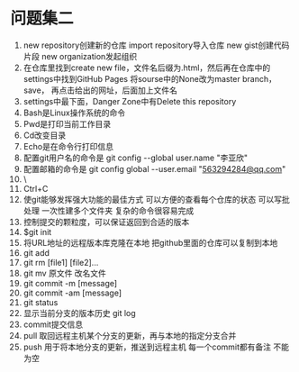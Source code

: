 # 问题集二
1. new repository创建新的仓库
import repository导入仓库
new gist创建代码片段
new organization发起组织
2. 在仓库里找到create new file，文件名后缀为.html，然后再在仓库中的
settings中找到GitHub Pages 将sourse中的None改为master branch，save，
再点击给出的网址，后面加上文件名
3. settings中最下面，Danger Zone中有Delete this repository
4. Bash是Linux操作系统的命令
5. Pwd是打印当前工作目录
6. Cd改变目录
7. Echo是在命令行打印信息
8. 配置git用户名的命令是 git config --global user.name "李亚欣"
9. 配置邮箱的命令是 git config global --user.email "563294284@qq.com"
10. \
11. Ctrl+C
12. 使git能够发挥强大功能的最佳方式
可以方便的查看每个仓库的状态
可以写批处理 一次性建多个文件夹
复杂的命令很容易完成
13. 控制提交的颗粒度，可以保证返回到合适的版本
14. $git init
15. 将URL地址的远程版本库克隆在本地 把github里面的仓库可以复制到本地
16. git add
17. git rm [file1] [file2]...
18. git mv 原文件 改名文件
19. git commit -m [message]
20. git commit -am [message]
21. git status
22. 显示当前分支的版本历史 git log
23. commit提交信息
24. pull 取回远程主机某个分支的更新，再与本地的指定分支合并
25. push 用于将本地分支的更新，推送到远程主机
每一个commit都有备注 不能为空
